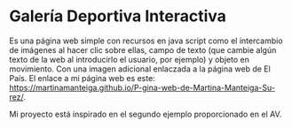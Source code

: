 # Galería Deportiva Interactiva

Es una página web simple con recursos en java script como el intercambio de imágenes al hacer clic sobre ellas,
 campo de texto (que cambie algún texto de la web al introducirlo el usuario, por ejemplo) y objeto en movimiento. 
 Con una imagen adicional enlaczada a la página web de El País. 
 El enlace a mi página web es este: https://martinamanteiga.github.io/P-gina-web-de-Martina-Manteiga-Su-rez/.
 
 Mi proyecto está inspirado en el segundo ejemplo proporcionado en el AV.

